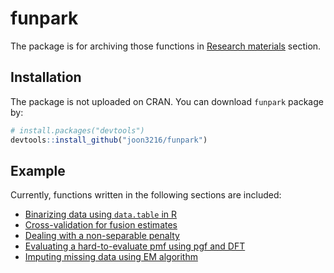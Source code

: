 
<!-- README.md is generated from README.Rmd. Please edit that file -->
funpark
=======

<!-- badges: start -->
<!-- badges: end -->
The package is for archiving those functions in [Research materials](https://joon3216.github.io/research_materials) section.

Installation
------------

The package is not uploaded on CRAN. You can download `funpark` package by:

``` r
# install.packages("devtools")
devtools::install_github("joon3216/funpark")
```

Example
-------

Currently, functions written in the following sections are included:

-   [Binarizing data using `data.table` in R](https://joon3216.github.io/research_materials/2018/binarize)
-   [Cross-validation for fusion estimates](https://joon3216.github.io/research_materials/2019/cross_validation_fs)
-   [Dealing with a non-separable penalty](https://joon3216.github.io/research_materials/2018/non_separable_penalty)
-   [Evaluating a hard-to-evaluate pmf using pgf and DFT](https://joon3216.github.io/research_materials/2018/pgf)
-   [Imputing missing data using EM algorithm](https://joon3216.github.io/research_materials/2019/em_imputation)
